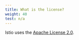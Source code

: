 ```yaml
---
title: What is the license?
weight: 40
test: n/a
---
```


Istio uses the [Apache License 2.0](https://www.apache.org/licenses/LICENSE-2.0.html).
